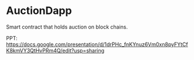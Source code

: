 # AuctionDapp
Smart contract that holds auction on block chains.

PPT: https://docs.google.com/presentation/d/1drPHc_fnKYnuz6Vm0xn8pyFYtCfK8kmVY3QtHvPRm4Q/edit?usp=sharing
